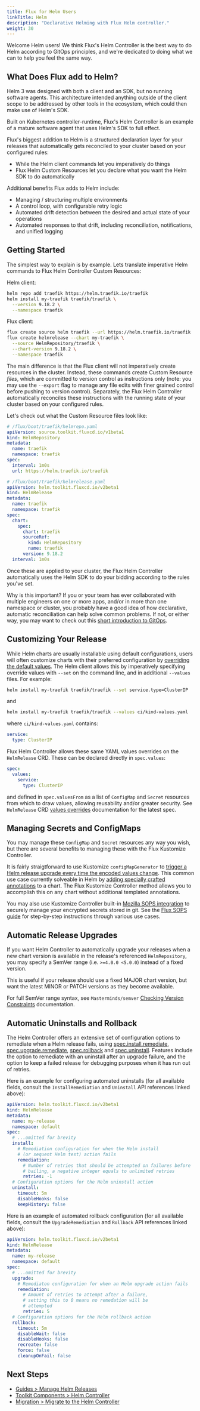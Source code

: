 ```yaml
---
title: Flux for Helm Users
linkTitle: Helm
description: "Declarative Helming with Flux Helm controller."
weight: 30
---
```


Welcome Helm users!
We think Flux's Helm Controller is the best way to do Helm according to GitOps principles,
and we're dedicated to doing what we can to help you feel the same way.

## What Does Flux add to Helm?

Helm 3 was designed with both a client and an SDK, but no running software agents.
This architecture intended anything outside of the client scope to be addressed by other tools in the ecosystem,
which could then make use of Helm's SDK.

Built on Kubernetes controller-runtime, Flux's Helm Controller is an example of a mature software
agent that uses Helm's SDK to full effect.

Flux's biggest addition to Helm is a structured declaration layer for your releases that
automatically gets reconciled to your cluster based on your configured rules:

- While the Helm client commands let you imperatively do things
- Flux Helm Custom Resources let you declare what you want the Helm SDK to do automatically

Additional benefits Flux adds to Helm include:

- Managing / structuring multiple environments
- A control loop, with configurable retry logic
- Automated drift detection between the desired and actual state of your operations
- Automated responses to that drift, including reconciliation, notifications, and unified logging

## Getting Started

The simplest way to explain is by example.
Lets translate imperative Helm commands to Flux Helm Controller Custom Resources:

Helm client:

```sh
helm repo add traefik https://helm.traefik.io/traefik
helm install my-traefik traefik/traefik \
  --version 9.18.2 \
  --namespace traefik
```

Flux client:

```sh
flux create source helm traefik --url https://helm.traefik.io/traefik
flux create helmrelease --chart my-traefik \
  --source HelmRepository/traefik \
  --chart-version 9.18.2 \
  --namespace traefik
```

The main difference is that the Flux client will not imperatively create resources in the cluster.
Instead, these commands create Custom Resource *files*, which are committed to version control
as instructions only (note: you may use the `--export` flag to manage any file edits with
finer grained control before pushing to version control).
Separately, the Flux Helm Controller automatically reconciles these instructions
with the running state of your cluster based on your configured rules.

Let's check out what the Custom Resource files look like:

```yaml
# /flux/boot/traefik/helmrepo.yaml
apiVersion: source.toolkit.fluxcd.io/v1beta1
kind: HelmRepository
metadata:
  name: traefik
  namespace: traefik
spec:
  interval: 1m0s
  url: https://helm.traefik.io/traefik
```

```yaml
# /flux/boot/traefik/helmrelease.yaml
apiVersion: helm.toolkit.fluxcd.io/v2beta1
kind: HelmRelease
metadata:
  name: traefik
  namespace: traefik
spec:
  chart:
    spec:
      chart: traefik
      sourceRef:
        kind: HelmRepository
        name: traefik
      version: 9.18.2
  interval: 1m0s
```

Once these are applied to your cluster, the Flux Helm Controller automatically
uses the Helm SDK to do your bidding according to the rules you've set.

Why is this important?
If you or your team has ever collaborated with multiple engineers on one or more apps,
and/or in more than one namespace or cluster, you probably have a good idea of how declarative,
automatic reconciliation can help solve common problems.
If not, or either way, you may want to check out this [short introduction to GitOps](https://youtu.be/r-upyR-cfDY).

## Customizing Your Release

While Helm charts are usually installable using default configurations,
users will often customize charts with their preferred configuration
by [overriding the default values](https://helm.sh/docs/intro/using_helm/#customizing-the-chart-before-installing).
The Helm client allows this by imperatively specifying override values with `--set` on the command line,
and in additional `--values` files. For example:

```sh
helm install my-traefik traefik/traefik --set service.type=ClusterIP
```

and

```sh
helm install my-traefik traefik/traefik --values ci/kind-values.yaml
```

where `ci/kind-values.yaml` contains:

```yaml
service:
  type: ClusterIP
```

Flux Helm Controller allows these same YAML values overrides on the `HelmRelease` CRD.
These can be declared directly in `spec.values`:

```yaml
spec:
  values:
    service:
      type: ClusterIP
```

and defined in `spec.valuesFrom` as a list of `ConfigMap` and `Secret` resources from which to draw values,
allowing reusability and/or greater security.
See `HelmRelease` CRD [values overrides](/docs/components/helm/helmreleases/#values-overrides)
documentation for the latest spec.

## Managing Secrets and ConfigMaps

You may manage these `ConfigMap` and `Secret` resources any way you wish,
but there are several benefits to managing these with the Flux Kustomize Controller.

It is fairly straigtforward to use Kustomize `configMapGenerator`
to [trigger a Helm release upgrade every time the encoded values change](/docs/guides/helmreleases/#refer-to-values-in-configmaps-generated-with-kustomize).
This common use case currently solveable in Helm
by [adding specially crafted annotations](https://helm.sh/docs/howto/charts_tips_and_tricks/#automatically-roll-deployments)
to a chart. The Flux Kustomize Controller method allows you to accomplish this
on any chart without additional templated annotations.

You may also use Kustomize Controller
built-in [Mozilla SOPS integration](/docs/components/kustomize/kustomization/#secrets-decryption)
to securely manage your encrypted secrets stored in git.
See the [Flux SOPS guide](/docs/guides/mozilla-sops/) for step-by-step instructions through various use cases.

## Automatic Release Upgrades

If you want Helm Controller to automatically upgrade your releases when a new chart version is available
in the release's referenced `HelmRepository`,
you may specify a SemVer range (i.e. `>=4.0.0 <5.0.0`) instead of a fixed version.

This is useful if your release should use a fixed MAJOR chart version,
but want the latest MINOR or PATCH versions as they become available.

For full SemVer range syntax,
see `Masterminds/semver`
[Checking Version Constraints](https://github.com/Masterminds/semver/blob/master/README.md#checking-version-constraints)
documentation.

## Automatic Uninstalls and Rollback

The Helm Controller offers an extensive set of configuration options to remediate when a Helm release fails,
using [spec.install.remediate](/docs/components/helm/api/#helm.toolkit.fluxcd.io/v2beta1.InstallRemediation),
[spec.upgrade.remediate](/docs/components/helm/api/#helm.toolkit.fluxcd.io/v2beta1.UpgradeRemediation),
[spec.rollback](/docs/components/helm/api/#helm.toolkit.fluxcd.io/v2beta1.Rollback)
and [spec.uninstall](/docs/components/helm/api/#helm.toolkit.fluxcd.io/v2beta1.Uninstall).
Features include the option to remediate with an uninstall after an upgrade failure,
and the option to keep a failed release for debugging purposes when it has run out of retries.

Here is an example for configuring automated uninstalls (for all available fields,
consult the `InstallRemediation` and `Uninstall` API references linked above):

```yaml
apiVersion: helm.toolkit.fluxcd.io/v2beta1
kind: HelmRelease
metadata:
  name: my-release
  namespace: default
spec:
  # ...omitted for brevity
  install:
    # Remediation configuration for when the Helm install
    # (or sequent Helm test) action fails
    remediation:
      # Number of retries that should be attempted on failures before
      # bailing, a negative integer equals to unlimited retries
      retries: -1
  # Configuration options for the Helm uninstall action
  uninstall:
    timeout: 5m
    disableHooks: false
    keepHistory: false
```

Here is an example of automated rollback configuration (for all available fields,
consult the `UpgradeRemediation` and `Rollback` API references linked above):

```yaml
apiVersion: helm.toolkit.fluxcd.io/v2beta1
kind: HelmRelease
metadata:
  name: my-release
  namespace: default
spec:
  # ...omitted for brevity
  upgrade:
    # Remediaton configuration for when an Helm upgrade action fails
    remediation:
      # Amount of retries to attempt after a failure,
      # setting this to 0 means no remedation will be
      # attempted
      retries: 5
  # Configuration options for the Helm rollback action
  rollback:
    timeout: 5m
    disableWait: false
    disableHooks: false
    recreate: false
    force: false
    cleanupOnFail: false
```

## Next Steps

- [Guides > Manage Helm Releases](/docs/guides/helmreleases/)
- [Toolkit Components > Helm Controller](/docs/components/helm/)
- [Migration > Migrate to the Helm Controller](/docs/migration/helm-operator-migration/)
